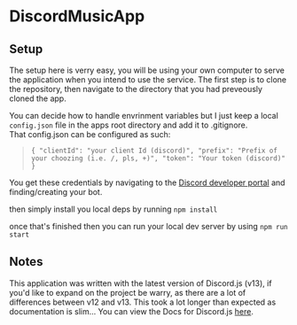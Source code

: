 # DiscordMusicApp
## Setup
The setup here is verry easy, you will be using your own computer to serve the application when you intend to use the service. 
The first step is to clone the repository, then navigate to the directory that you had preveously cloned the app.

You can decide how to handle envrinment variables but I just keep a local `config.json` file in the apps root directory and add it to .gitignore.\
That config.json can be configured as such: 
>`{
>    "clientId": "your client Id (discord)",
>    "prefix": "Prefix of your choozing (i.e. /, pls, +)",
>    "token": "Your token (discord)"
>}`

You get these credentials by navigating to the [Discord developer portal](https://discord.com/developers/applications) and finding/creating your bot.

then simply install you local deps by running `npm install` 

once that's finished then you can run your local dev server by using `npm run start`

## Notes
This application was written with the latest version of Discord.js (v13), if you'd like to expand on the project be warry, as there are a lot of differences between v12 and v13. This took a lot longer than expected as documentation is slim...
You can view the Docs for Discord.js [here](https://discord.js.org/#/docs/main/stable/general/welcome).
